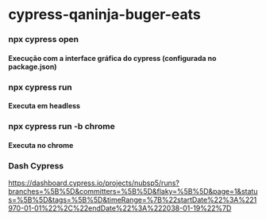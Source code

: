 # cypress-qaninja-buger-eats


### npx cypress open
#### Execução com a interface gráfica do cypress (configurada no package.json) 

### npx cypress run 
#### Executa em headless

### npx cypress run -b chrome
#### Executa no chrome

### Dash Cypress
https://dashboard.cypress.io/projects/nubsp5/runs?branches=%5B%5D&committers=%5B%5D&flaky=%5B%5D&page=1&status=%5B%5D&tags=%5B%5D&timeRange=%7B%22startDate%22%3A%221970-01-01%22%2C%22endDate%22%3A%222038-01-19%22%7D
